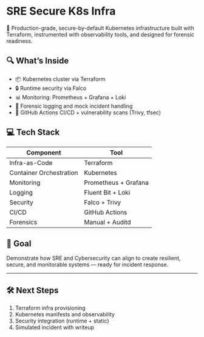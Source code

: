 # SRE Secure K8s Infra

🚀 Production-grade, secure-by-default Kubernetes infrastructure built with Terraform, instrumented with observability tools, and designed for forensic readiness.

## 🔍 What’s Inside

- 📦 Kubernetes cluster via Terraform
- 🔒 Runtime security via Falco
- 📊 Monitoring: Prometheus + Grafana + Loki
- 🧪 Forensic logging and mock incident handling
- 🔁 GitHub Actions CI/CD + vulnerability scans (Trivy, tfsec)

## 💻 Tech Stack

| Component        | Tool           |
|------------------|----------------|
| Infra-as-Code    | Terraform      |
| Container Orchestration | Kubernetes |
| Monitoring       | Prometheus + Grafana |
| Logging          | Fluent Bit + Loki |
| Security         | Falco + Trivy |
| CI/CD            | GitHub Actions |
| Forensics        | Manual + Auditd |

## 🧠 Goal

Demonstrate how SRE and Cybersecurity can align to create resilient, secure, and monitorable systems — ready for incident response.

---

## 🛠️ Next Steps

1. Terraform infra provisioning
2. Kubernetes manifests and observability
3. Security integration (runtime + static)
4. Simulated incident with writeup

